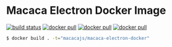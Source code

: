 # Macaca Electron Docker Image

[![build status][travis-image]][travis-url]
[![docker pull][docker-pull-image]][docker-url]
[![docker pull][docker-size-image]][docker-url]
[![docker pull][docker-layers-image]][docker-url]

[travis-image]: https://img.shields.io/travis/macacajs/macaca-electron-docker.svg
[travis-url]: https://travis-ci.org/macacajs/macaca-electron-docker
[docker-pull-image]: https://img.shields.io/docker/pulls/macacajs/macaca-electron-docker.svg?logo=dockbit
[docker-size-image]: https://img.shields.io/microbadger/image-size/macacajs/macaca-electron-docker.svg?logo=dockbit
[docker-layers-image]: https://img.shields.io/microbadger/layers/macacajs/macaca-electron-docker.svg?logo=dockbit
[docker-url]: https://hub.docker.com/r/macacajs/macaca-electron-docker/

```bash
$ docker build . -t="macacajs/macaca-electron-docker"
```
